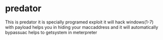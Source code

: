 # predator
This is predator it is specially programed exploit it will hack windows(1-7) with payload helps you in hiding your maccaddress and it will automatically bypassuac helps to getsystem in meterpreter
